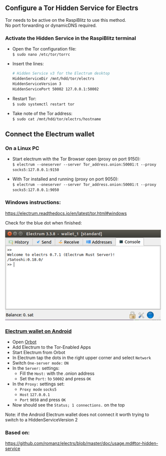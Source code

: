 ## Configure a Tor Hidden Service for Electrs

Tor needs to be active on the RaspiBlitz to use this method.  
No port forwarding or dynamicDNS required.

### Activate the Hidden Service in the RaspiBlitz terminal
* Open the Tor configuration file:  
`$ sudo nano /etc/tor/torrc`

* Insert the lines:
    ```bash
    # Hidden Service v3 for the Electrum desktop
    HiddenServiceDir /mnt/hdd/tor/electrs
    HiddenServiceVersion 3
    HiddenServicePort 50002 127.0.0.1:50002
    ```
* Restart Tor:   
`$ sudo systemctl restart tor` 

* Take note of the Tor address:  
`$ sudo cat /mnt/hdd/tor/electrs/hostname`

## Connect the Electrum wallet
### On a Linux PC

* Start electrum with the Tor Browser open (proxy on port 9150):  
`$ electrum --oneserver --server Tor_address.onion:50001:t --proxy socks5:127.0.0.1:9150`

* With Tor installed and running (proxy on port 9050):   
`$ electrum --oneserver --server Tor_address.onion:50001:t --proxy socks5:127.0.0.1:9050`

### Windows instructions:  
https://electrum.readthedocs.io/en/latest/tor.html#windows


Check for the blue dot when finished:

![electrum behind Tor](/electrs/images/electrum_tor.png)

### [Electrum wallet on Android](https://play.google.com/store/apps/details?id=org.electrum.electrum&hl=en)
* Open [Orbot](https://play.google.com/store/apps/details?id=org.torproject.android&hl=en)
* Add Electrum to the Tor-Enabled Apps
* Start Electrum from Orbot
* In Electrum tap the dots in the right upper corner and select `Network`
* Switch `One-server mode:` `ON`
* In the `Server:` settings:   
    * Fill the `Host:` with the .onion address
    * Set the `Port:` to `50002` and press `OK`
* In the `Proxy:` settings set:
    * `Proxy mode` `socks5`
    * `Host` `127.0.0.1`
    * `Port` `9050` and press `OK`
* Now should see the `Status; 1 connections.` on the top

Note: if the Android Electrum wallet does not connect it worth trying to switch to a HiddenServiceVersion 2

### Based on:  
https://github.com/romanz/electrs/blob/master/doc/usage.md#tor-hidden-service
